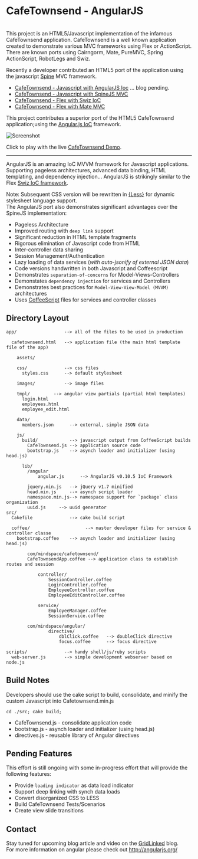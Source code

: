 # CafeTownsend - AngularJS

<br/>
This project is an HTML5/Javascript implementation of the infamous CafeTownsend application. CafeTownsend is a well known application created to demonstrate various MVC frameworks using Flex or ActionScript. There are known ports using Cairngorm, Mate, PureMVC, Spring ActionScript, RobotLegs and Swiz. 

Recently a developer contributed an HTML5 port of the application using the javascript [Spine](http://spinejs.com/) MVC framework. 

*  [CafeTownsend - Javascript with AngularJS Ioc]()      … blog pending.
*  [CafeTownsend - Javascript with SpineJS MVC](http://www.websector.de/blog/2011/12/31/spine-js-cafe-townsend-example/)
*  [CafeTownsend - Flex with Swiz IoC](http://www.gridlinked.info/swiz-localization-l10n-logging/)
*  [CafeTownsend - Flex with Mate MVC](http://www.websector.de/blog/2010/03/12/mate-cafe-townsend-example-updated-for-using-flex-4/)


This project contributes a superior port of the HTML5 CafeTownsend application;using the [Angular.js IoC](http://angularjs.org/) framework.


![Screenshot](https://github.com/ThomasBurleson/angularJS-CafeTownsend/raw/master/app/data/images/screens.png)<br/>

Click to play with the live [CafeTownsend Demo](http://thomasburleson.github.com/cafetownsend/index.html).



---

AngularJS is an amazing IoC MVVM framework for Javascript applications. Supporting pageless architectures, advanced data binding, HTML templating, and dependency injection… AngularJS is strikingly similar to the Flex [Swiz IoC framework](http://swizframework.org/).


Note: Subsequent CSS version will be rewritten in [{Less}](http://lesscss.org/) for dynamic stylesheet language support. <br/>
The AngularJS port also demonstrates significant advantages over the SpineJS implementation:

*  Pageless Architecture
*  Improved routing with `deep link` support
*  Significant reduction in HTML template fragments
*  Rigorous elimination of Javascript code from HTML 
*  Inter-controller data sharing
*  Session Management/Authentication
*  Lazy loading of data services (*with auto-jsonify of external JSON data*)
*  Code versions handwritten in both Javascript and Coffeescript 
*  Demonstrates `separation-of-concerns` for Model-Views-Controllers
*  Demonstates `dependency injection` for services and Controllers
*  Demonstrates best practices for `Model-View-View-Model (MVVM)` architectures
*  Uses [CoffeeScript](http://coffeescript.org/) files for services and controller classes



## Directory Layout

    app/                  --> all of the files to be used in production

      cafetownsend.html   --> application file (the main html template file of the app)

	    assets/

        css/              --> css files
          styles.css      --> default stylesheet

        images/           --> image files

        tmpl/         --> angular view partials (partial html templates)
          login.html
          employees.html
          employee_edit.html

        data/
          members.json      --> external, simple JSON data
        
        js/
          build/            --> javascript output from CoffeeScript builds
            CafeTownsend.js --> application source code
            bootstrap.js    --> asynch loader and initializer (using head.js)

          lib/
            /angular
                angular.js      --> AngularJS v0.10.5 IoC Framework
            
            jquery.min.js   --> jQuery v1.7 minified
            head.min.js     --> asynch script loader
            namespace.min.js--> namespace support for `package` class organization
            uuid.js     --> uuid generator
    src/      
      Cakefile              --> cake build script
      
      coffee/			          --> master developer files for service & controller classe		
        bootstrap.coffee  	--> asynch loader and initializer (using head.js)

		    com/mindspace/cafetownsend/	
            CafeTownsendApp.coffee --> application class to establish routes and session

      			controller/			
      				SessionController.coffee
      				LoginController.coffee
      				EmployeeController.coffee
      				EmployeeEditController.coffee

      			service/
      				EmployeeManager.coffee
      				SessionService.coffee

      	  	com/mindspace/angular/
        			directive/			
        				dblClick.coffee   --> doubleClick directive
        	            focus.coffee      --> focus directive
	
    scripts/              --> handy shell/js/ruby scripts
      web-server.js       --> simple development webserver based on node.js


## Build Notes


Developers should use the cake script to build, consolidate, and minify the custom Javascript into Cafetownsend.min.js

    cd ./src; cake build;

*  CafeTownsend.js - consolidate application code
*  bootstrap.js    - asynch loader and initializer (using head.js)
*  directives.js   - reusable library of Angular directives

## Pending Features

This effort is still ongoing with some in-progress effort that will provide the following features:

*  Provide `loading indicator` as data load indicator
*  Support deep linking with synch data loads
*  Convert disorganized CSS to LESS
*  Build CafeTownsend Tests/Scenarios
*  Create view slide transitions 

## Contact

Stay tuned for upcoming blog article and video on the [GridLinked](http://www.gridlinked.info) blog.<br/>
For more information on angular please check out http://angularjs.org/


